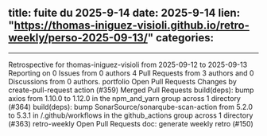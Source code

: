  
title:  fuite du 2025-9-14
date: 2025-9-14
lien: "https://thomas-iniguez-visioli.github.io/retro-weekly/perso-2025-09-13/"
categories:
  - 
---

Retrospective for thomas-iniguez-visioli from 2025-09-12 to 2025-09-13
Reporting on 0 Issues from 0 authors
4 Pull Requests from 3 authors
and 0 Discussions from 0 authors.
portfolio
Open Pull Requests
Changes by create-pull-request action (#359)
Merged Pull Requests
build(deps): bump axios from 1.10.0 to 1.12.0 in the npm_and_yarn group across 1 directory (#364)
build(deps): bump SonarSource/sonarqube-scan-action from 5.2.0 to 5.3.1 in /.github/workflows in the github_actions group across 1 directory (#363)
retro-weekly
Open Pull Requests
doc: generate weekly retro (#150)

